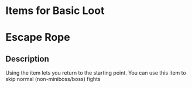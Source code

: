 # Items for Basic Loot

# Escape Rope
## Description
Using the item lets you return to the starting point.
You can use this item to skip normal (non-miniboss/boss) fights
